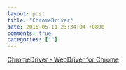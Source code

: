 ```yaml
---
layout: post
title: "ChromeDriver"
date: 2015-05-11 23:34:04 +0800
comments: true
categories: [""]
---
```


<!-- more -->

[ChromeDriver - WebDriver for Chrome]

[ChromeDriver - WebDriver for Chrome]:https://sites.google.com/a/chromium.org/chromedriver/